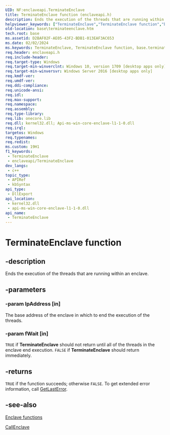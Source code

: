 ```yaml
---
UID: NF:enclaveapi.TerminateEnclave
title: TerminateEnclave function (enclaveapi.h)
description: Ends the execution of the threads that are running within an enclave.
helpviewer_keywords: ["TerminateEnclave","TerminateEnclave function","base.terminateenclave","enclaveapi/TerminateEnclave"]
old-location: base\terminateenclave.htm
tech.root: base
ms.assetid: D2BAF02F-AE05-43F2-BDB1-013EAF3AC653
ms.date: 02/02/2024
ms.keywords: TerminateEnclave, TerminateEnclave function, base.terminateenclave, enclaveapi/TerminateEnclave
req.header: enclaveapi.h
req.include-header: 
req.target-type: Windows
req.target-min-winverclnt: Windows 10, version 1709 [desktop apps only]
req.target-min-winversvr: Windows Server 2016 [desktop apps only]
req.kmdf-ver: 
req.umdf-ver: 
req.ddi-compliance: 
req.unicode-ansi: 
req.idl: 
req.max-support: 
req.namespace: 
req.assembly: 
req.type-library: 
req.lib: onecore.lib
req.dll: kernel32.dll; Api-ms-win-core-enclave-l1-1-0.dll
req.irql: 
targetos: Windows
req.typenames: 
req.redist: 
ms.custom: 19H1
f1_keywords:
 - TerminateEnclave
 - enclaveapi/TerminateEnclave
dev_langs:
 - c++
topic_type:
 - APIRef
 - kbSyntax
api_type:
 - DllExport
api_location:
 - kernel32.dll
 - api-ms-win-core-enclave-l1-1-0.dll
api_name:
 - TerminateEnclave
---
```


# TerminateEnclave function

## -description

Ends the execution of the threads that are running within  an enclave.

## -parameters

### -param lpAddress [in]

The base address of the enclave in which to end the execution of the threads.

### -param fWait [in]

`TRUE` if **TerminateEnclave** should not return until all of the threads in the enclave end execution. `FALSE` if **TerminateEnclave** should return immediately.

## -returns

`TRUE` if the function succeeds; otherwise `FALSE`. To get extended error information, call [GetLastError](../errhandlingapi/nf-errhandlingapi-getlasterror.md).

## -see-also

[Enclave functions](/windows/win32/trusted-execution/enclaves-functions)

[CallEnclave](nf-enclaveapi-callenclave.md)
